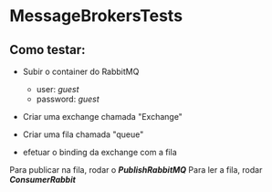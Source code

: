 # MessageBrokersTests

## Como testar:

- Subir o container do RabbitMQ
  - user: *guest*
  - password: *guest*

- Criar uma exchange chamada "Exchange"
- Criar uma fila chamada "queue"
- efetuar o binding da exchange com a fila

Para publicar na fila, rodar o ***PublishRabbitMQ***
Para ler a fila, rodar ***ConsumerRabbit***
